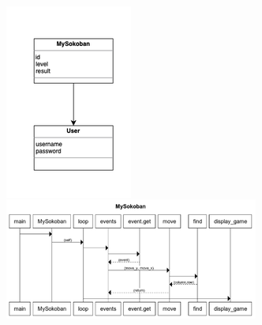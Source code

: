 
![Käyttöliittymäluonnos](https://github.com/SaNi19/ot-harjoitustyo/blob/master/game-app/dokumentaatio/arkkitehtuuri.png)
![Sekvenssikaavio](https://github.com/SaNi19/ot-harjoitustyo/blob/master/game-app/dokumentaatio/MySokoban_sekvenssikaavio.png)
